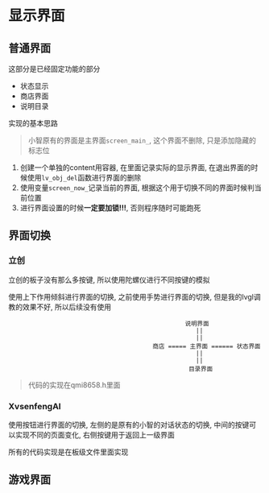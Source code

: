 # 显示界面

## 普通界面

这部分是已经固定功能的部分

+ 状态显示
+ 商店界面
+ 说明目录

实现的基本思路

> 小智原有的界面是主界面`screen_main_`, 这个界面不删除, 只是添加隐藏的标志位

1. 创建一个单独的content用容器, 在里面记录实际的显示界面, 在退出界面的时候使用`lv_obj_del`函数进行界面的删除
2. 使用变量`screen_now_`记录当前的界面, 根据这个用于切换不同的界面时候判当前位置
3. 进行界面设置的时候**一定要加锁!!!**, 否则程序随时可能跑死

## 界面切换

### 立创

立创的板子没有那么多按键, 所以使用陀螺仪进行不同按键的模拟

使用上下作用倾斜进行界面的切换, 之前使用手势进行界面的切换, 但是我的lvgl调教的效果不好, 所以后续没有使用

```
												 说明界面
													||
													||
										商店 ===== 主界面 ====== 状态界面
													||
													||
												  目录界面
```

> 代码的实现在qmi8658.h里面

### XvsenfengAI

使用按钮进行界面的切换, 左侧的是原有的小智的对话状态的切换, 中间的按键可以实现不同的页面变化, 右侧按键用于返回上一级界面

所有的代码实现是在板级文件里面实现

## 游戏界面








